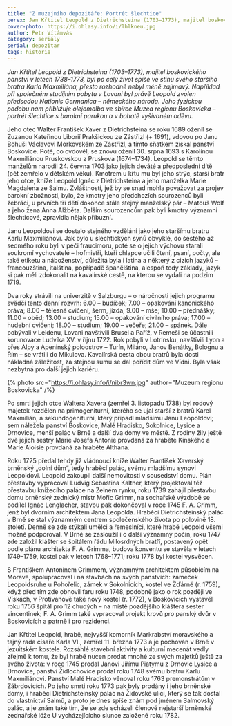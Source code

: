 ```yaml
---
title: "Z muzejního depozitáře: Portrét šlechtice"
perex: Jan Křtitel Leopold z Dietrichsteina (1703–1773), majitel boskovického panství v letech 1738–1773, byl po celý život spíše ve stínu svého staršího bratra, přesto rozhodně nebyl méně zajímavý. Jeho fyzickou podobu nám přibližuje olejomalba ve sbírce Muzea regionu Boskovicka.
cover-photo: https://i.ohlasy.info/i/lhlkneu.jpg
author: Petr Vítámvás
category: seriály
serial: depozitar
tags: historie
---
```


*Jan Křtitel Leopold z Dietrichsteina (1703–1773), majitel boskovického panství v letech 1738–1773, byl po celý život spíše ve stínu svého staršího bratra Karla Maxmiliána, přesto rozhodně nebyl méně zajímavý. Například při společném studijním pobytu v Lovani byl právě Leopold zvolen předsedou Nationis Germanica – německého národa. Jeho fyzickou podobu nám přibližuje olejomalba ve sbírce Muzea regionu Boskovicka – portrét šlechtice s barokní parukou a v bohatě vyšívaném oděvu.*

Jeho otec Walter František Xaver z Dietrichsteina se roku 1689 oženil se Zuzanou Kateřinou Liborií Prakšickou ze Zástřizl (+ 1691), vdovou po Janu Bohuši Václavovi Morkovském ze Zástřizl, a tímto sňatkem získal panství Boskovice. Poté, co ovdověl, se znovu oženil 30. srpna 1693 s Karolínou Maxmiliánou Pruskovskou z Pruskova (1674–1734). Leopold se těmto manželům narodil 24. června 1703 jako jejich deváté a předposlední dítě (pět zemřelo v dětském věku). Kmotrem u křtu mu byl jeho strýc, starší bratr jeho otce, kníže Leopold Ignác z Dietrichsteina a jeho manželka Marie Magdalena ze Salmu. Zvláštností, jež by se snad mohla považovat za projev barokní zbožnosti, bylo, že kmotry jeho předchozích sourozenců byli žebráci, u prvních tří dětí dokonce stále stejný manželský pár – Matouš Wolf a jeho žena Anna Alžběta. Dalším sourozencům pak byli kmotry významní šlechticové, zpravidla nějak příbuzní.

Janu Leopoldovi se dostalo stejného vzdělání jako jeho staršímu bratru Karlu Maxmiliánovi. Jak bylo u šlechtických synů obvyklé, do šestého až sedmého roku byli v péči fraucimoru, poté se o jejich výchovu starali soukromí vychovatelé – hofmistři, kteří chlapce učili čtení, psaní, počty, ale také etiketu a náboženství, důležitá byla i latina a některý z cizích jazyků – francouzština, italština, popřípadě španělština, alespoň tedy základy, jazyk si pak měli zdokonalit na kavalírské cestě, na kterou se vydali na podzim 1719. 

Dva roky strávili na univerzitě v Salzburgu – o náročnosti jejich programu svědčí tento denní rozvrh: 6.00 – budíček; 7.00 – opakování kanonického práva; 8.00 – tělesná cvičení, šerm, jízda; 9.00 – mše; 10.00 – přednášky; 11.00 – oběd; 13.00 – studium; 15.00 – opakování civilního práva; 17.00 – hudební cvičení; 18.00 – studium; 19.00 – večeře; 21.00 – spánek.  Dále pobývali v Leidenu, Lovani navštívili Brusel a Paříž, v Remeši se účastnili korunovace Ludvíka XV. v říjnu 1722. Rok pobyli v Lotrinsku, navštívili Lyon a přes Alpy a Apeninský poloostrov – Turín, Miláno, Janov Benátky, Bolognu a Řím – se vrátili do Mikulova. Kavalírská cesta obou bratrů byla dosti nákladná záležitost, za stejnou sumu se dal pořídit dům ve Vídni. Byla však nezbytná pro další jejich kariéru.

{% photo src="https://i.ohlasy.info/i/nibr3wn.jpg" author="Muzeum regionu Boskovicka" /%}

Po smrti jejich otce Waltera Xavera (zemřel 3. listopadu 1738) byl rodový majetek rozdělen na primogeniturní, kterého se ujal starší z bratrů Karel Maxmilián, a sekundogeniturní, který připadl mladšímu Janu Leopoldovi; sem náležela panství Boskovice, Malé Hradisko, Sokolnice, Lysice a Drnovice, menší palác v Brně a další dva domy ve městě. Z rodiny žily ještě dvě jejich sestry Marie Josefa Antonie provdaná za hraběte Kinského a Marie Aloisie provdaná za hraběte Althana.

Roku 1725 předal tehdy již vládnoucí kníže Walter František Xaverský brněnský „dolní dům“, tedy hraběcí palác, svému mladšímu synovi Leopoldovi. Leopold zakoupil další nemovitosti v sousedství domu. Plán přestavby vypracoval Ludvig Sebastina Kaltner, který projektoval též přestavbu knížecího paláce na Zelném rynku, roku 1739 zahájil přestavbu domu brněnský zednický mistr Mořic Grimm, na sochařské výzdobě se podílel Ignác Lenglacher, stavbu pak dokončoval v roce 1745 F. A. Grimm, jenž byl dvorním architektem Jana Leopolda. Hraběcí Dietrichsteinský palác v Brně se stal významným centrem společenského života po polovině 18. století. Denně se zde stýkali umělci a řemeslníci, které hrabě Leopold všemi možně podporoval.  V Brně se zasloužil i o další významný počin, roku 1747 zde založil klášter se špitálem řádu Milosrdných bratří, postavený opět podle plánu architekta F. A. Grimma, budova konventu se stavěla v letech 1749–1759, kostel pak v letech 1768–1771; roku 1778 byl kostel vysvěcen.

S Františkem Antonínem Grimmem, významným architektem působícím na Moravě, spolupracoval i na stavbách na svých panstvích: zámeček Leopoldsruhe u Pohořelic, zámek v Sokolnicích, kostel ve Žďárné (r. 1759), když před tím zde obnovil faru roku 1748, podobně jako o rok později ve Vískách, v Protivanově také nový kostel (r. 1772), v Boskovicích vystavěl roku 1756 špitál pro 12 chudých – na místě pozdějšího kláštera sester vincentinek; F. A. Grimm také vypracoval projekt krovů pro panský dvůr v Boskovicích a patrně i pro rezidenci.

Jan Křtitel Leopold, hrabě, nejvyšší komorník Markrabství moravského a tajný rada císaře Karla VI., zemřel 11. března 1773 a je pochován v Brně v jezuitském kostele. Rozsáhlé stavební aktivity a kulturní mecenát vedly zřejmě k tomu, že byl hrabě nucen prodat mnohé ze svých majetků ještě za svého života: v roce 1745 prodal Janovi Jiřímu Piatymu z Drnovic Lysice a Drnovice, panství Židlochovice prodal roku 1748 svému bratru Karlu Maxmiliánovi. Panství Malé Hradisko věnoval roku 1763 premonstrátům v Zábrdovicích. Po jeho smrti roku 1773 pak byly prodány i jeho brněnské domy, i hraběcí Dietrichsteinský palác na Židovské ulici, který se tak dostal do vlastnictví Salmů, a proto je dnes spíše znám pod jménem Salmovský palác, a je znám také tím, že se zde scházeli členové nejstarší brněnské zednářské lóže U vycházejícícho slunce založené roku 1782.
